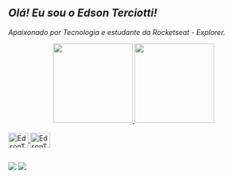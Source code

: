 ## *Olá!* *Eu sou o Edson Terciotti!*
*Apaixonado por Tecnologia e estudante da Rocketseat - Explorer.* 

<div align="center">
  <a href="www.linkedin.com/in/edson-t-silva">
  <img height="160em" src="https://github-readme-stats.vercel.app/api?username=EdsonTerciotti&show_icons=true&theme=github_dark&include_all_commits=true&count_private=true"/>
  <img height="160em" src="https://github-readme-stats.vercel.app/api/top-langs/?username=EdsonTerciotti&layout=compact&langs_count=7&theme=github_dark"/>
</div>
<div style="display: inline_block"><br>
<img align="center"  alt="EdsonTerciotti-HTML" height="30" width="40" src="https://cdn.jsdelivr.net/gh/devicons/devicon/icons/html5/html5-original.svg">
<img align="center"  alt="EdsonTerciotti-CSS" height="30" width="40" src="https://cdn.jsdelivr.net/gh/devicons/devicon/icons/css3/css3-original.svg">
</div>
 
 ##
 
 </div>
 
 <a href="https://instagram.com/edson.terciotti" target="_blank"><img src="https://img.shields.io/badge/-Instagram-%23E4405F?style=for-the-badge&logo=instagram&logoColor=white" target="_blank"></a> 
 <a href="https://www.linkedin.com/in/edson-t-silva" target="_blank"><img src="https://img.shields.io/badge/-LinkedIn-%230077B5?style=for-the-badge&logo=linkedin&logoColor=white" target="_blank"></a>
  
 </div> 
